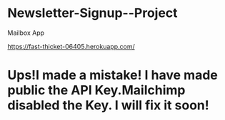 # Newsletter-Signup--Project
Mailbox App

https://fast-thicket-06405.herokuapp.com/

# Ups!I made a mistake! I have made public the API Key.Mailchimp  disabled the Key. I will fix it soon!
